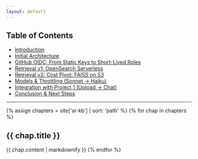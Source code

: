 ```yaml
---
layout: default
---
```


## Table of Contents
- [Introduction](/ai-kb/01-introduction)
- [Initial Architecture](/ai-kb/02-architecture-initial-plan)
- [GitHub OIDC: From Static Keys to Short-Lived Roles](/ai-kb/03-infrastructure-as-code-&-github-oidc)
- [Retrieval v1: OpenSearch Serverless](/ai-kb/04-retrieval-v1-opensearch-serverless)
- [Retrieval v2: Cost Pivot: FAISS on S3](/ai-kb/05-retrieval-v2-cost-pivot-faiss-on-s3)
- [Models & Throttling (Sonnet → Haiku)](/ai-kb/06-models-and-throttling)
- [Integration with Project 1 (Upload → Chat)](/ai-kb/07-integration-with-project-1)
- [Conclusion & Next Steps](/ai-kb/08-conclusion)

------

{% assign chapters = site['ai-kb'] | sort: 'path' %}
{% for chap in chapters %}
<a id="{{ chap.slug }}"></a>
## {{ chap.title }}
  {{ chap.content | markdownify }}
{% endfor %}